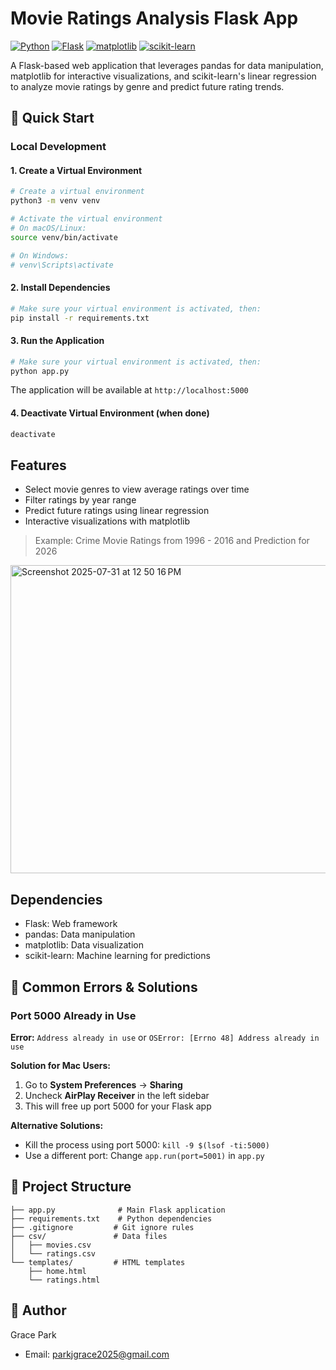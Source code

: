 # Movie Ratings Analysis Flask App

[![Python](https://img.shields.io/badge/Python-3.9+-blue.svg)](https://www.python.org/downloads/)
[![Flask](https://img.shields.io/badge/Flask-3.0.0-green.svg)](https://flask.palletsprojects.com/)
[![matplotlib](https://img.shields.io/badge/matplotlib-3.5+-orange.svg)](https://matplotlib.org/)
[![scikit-learn](https://img.shields.io/badge/scikit--learn-1.0+-red.svg)](https://scikit-learn.org/)

A Flask-based web application that leverages pandas for data manipulation, matplotlib for interactive visualizations, and scikit-learn's linear regression to analyze movie ratings by genre and predict future rating trends.

## 🚀 Quick Start

### Local Development

#### 1. Create a Virtual Environment

```bash
# Create a virtual environment
python3 -m venv venv

# Activate the virtual environment
# On macOS/Linux:
source venv/bin/activate

# On Windows:
# venv\Scripts\activate
```

#### 2. Install Dependencies

```bash
# Make sure your virtual environment is activated, then:
pip install -r requirements.txt
```

#### 3. Run the Application

```bash
# Make sure your virtual environment is activated, then:
python app.py
```

The application will be available at `http://localhost:5000`

#### 4. Deactivate Virtual Environment (when done)

```bash
deactivate
```

## Features

- Select movie genres to view average ratings over time
- Filter ratings by year range
- Predict future ratings using linear regression
- Interactive visualizations with matplotlib


> Example: Crime Movie Ratings from 1996 - 2016 and Prediction for 2026

  <img width="629" height="493" alt="Screenshot 2025-07-31 at 12 50 16 PM" src="https://github.com/user-attachments/assets/826f9086-6556-4d3a-8fc8-8992c8d67e25" />


## Dependencies

- Flask: Web framework
- pandas: Data manipulation
- matplotlib: Data visualization
- scikit-learn: Machine learning for predictions

## 🚨 Common Errors & Solutions

### Port 5000 Already in Use
**Error:** `Address already in use` or `OSError: [Errno 48] Address already in use`

**Solution for Mac Users:**
1. Go to **System Preferences** → **Sharing**
2. Uncheck **AirPlay Receiver** in the left sidebar
3. This will free up port 5000 for your Flask app

**Alternative Solutions:**
- Kill the process using port 5000: `kill -9 $(lsof -ti:5000)`
- Use a different port: Change `app.run(port=5001)` in `app.py`

## 📁 Project Structure

```
├── app.py              # Main Flask application
├── requirements.txt    # Python dependencies
├── .gitignore         # Git ignore rules
├── csv/               # Data files
│   ├── movies.csv
│   └── ratings.csv
└── templates/         # HTML templates
    ├── home.html
    └── ratings.html
``` 

## 👤 Author

Grace Park
- Email: parkjgrace2025@gmail.com
